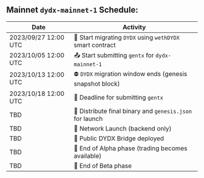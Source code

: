 ## Mainnet `dydx-mainnet-1` Schedule:

| Date                 | Activity                                                        |
| -------------------- | --------------------------------------------------------------- |
| 2023/09/27 12:00 UTC	| 🌉 Start migrating `DYDX` using `wethDYDX` smart contract
| 2023/10/05 12:00 UTC	| 📤 Start submitting `gentx` for `dydx-mainnet-1`
| 2023/10/13 12:00 UTC	| ⛔ `DYDX` migration window ends (genesis snapshot block)
| 2023/10/18 12:00 UTC	| 🏁 Deadline for submitting `gentx`
| TBD	| 🎁 Distribute final binary and `genesis.json` for launch
| TBD	| 🚀 Network Launch (backend only)
| TBD	| 🌉 Public DYDX Bridge deployed
| TBD	| 🧪 End of Alpha phase (trading becomes available)
| TBD	| 🚅 End of Beta phase
